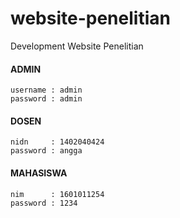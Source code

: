 # website-penelitian
Development Website Penelitian

#### ADMIN
	username : admin
	password : admin

#### DOSEN
	nidn 	 : 1402040424
	password : angga

#### MAHASISWA
	nim 	 : 1601011254
	password : 1234